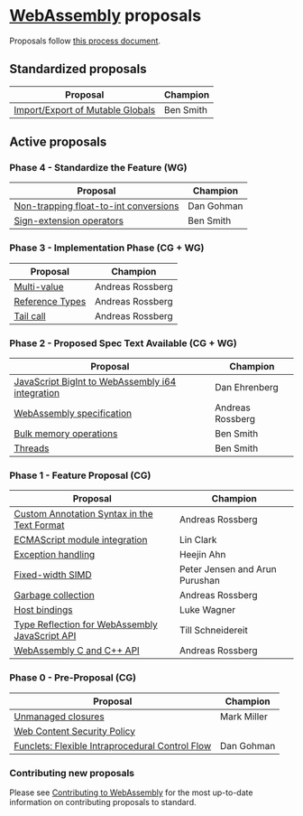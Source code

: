 # [WebAssembly](https://github.com/WebAssembly/spec) proposals

Proposals follow [this process document](https://github.com/WebAssembly/meetings/blob/master/process/phases.md).

## Standardized proposals

| Proposal                                                             | Champion  |
| -------------------------------------------------------------------- | --------- |
| [Import/Export of Mutable Globals][import_export_of_mutable_globals] | Ben Smith |

## Active proposals

### Phase 4 - Standardize the Feature (WG)

| Proposal                                                                       | Champion   |
| ------------------------------------------------------------------------------ | ---------- |
| [Non-trapping float-to-int conversions][non-trapping_float-to-int_conversions] | Dan Gohman |
| [Sign-extension operators][sign-extension_operators]                           | Ben Smith  |

### Phase 3 - Implementation Phase (CG + WG)

| Proposal                           | Champion         |
| ---------------------------------- | ---------------- |
| [Multi-value][multi-value]         | Andreas Rossberg |
| [Reference Types][reference_types] | Andreas Rossberg |
| [Tail call][tail_call]             | Andreas Rossberg |

### Phase 2 - Proposed Spec Text Available (CG + WG)

| Proposal                                                                                             | Champion         |
| ---------------------------------------------------------------------------------------------------- | ---------------- |
| [JavaScript BigInt to WebAssembly i64 integration][javascript_bigint_to_webassembly_i64_integration] | Dan Ehrenberg    |
| [WebAssembly specification][webassembly_specification]                                               | Andreas Rossberg |
| [Bulk memory operations][bulk_memory_operations]                                                     | Ben Smith        |
| [Threads][threads]                                                                                   | Ben Smith        |

### Phase 1 - Feature Proposal (CG)

| Proposal                                                                                         | Champion                    |
| ------------------------------------------------------------------------------------------------ | --------------------------- |
| [Custom Annotation Syntax in the Text Format][custom_annotation_syntax_in_the_text_format]       | Andreas Rossberg            |
| [ECMAScript module integration][ecmascript_module_integration]                                   | Lin Clark                   |
| [Exception handling][exception_handling]                                                         | Heejin Ahn                  |
| [Fixed-width SIMD][fixed-width_simd]                                                             | Peter Jensen and Arun Purushan   |
| [Garbage collection][garbage_collection]                                                         | Andreas Rossberg            |
| [Host bindings][host_bindings]                                                                   | Luke Wagner                 |
| [Type Reflection for WebAssembly JavaScript API][type_reflection_for_webassembly_javascript_api] | Till Schneidereit           |
| [WebAssembly C and C++ API][wasm_c_api]                                                          | Andreas Rossberg            |

### Phase 0 - Pre-Proposal (CG)

| Proposal                                                   | Champion         |
| ---------------------------------------------------------- | ---------------- |
| [Unmanaged closures][unmanaged_closures]                   | Mark Miller      |
| [Web Content Security Policy][web_content_security_policy] |                  |
| [Funclets: Flexible Intraprocedural Control Flow][funclets]| Dan Gohman       |

### Contributing new proposals

Please see [Contributing to WebAssembly](https://github.com/WebAssembly/design/blob/master/Contributing.md) for the most up-to-date information on contributing proposals to standard.

[bulk_memory_operations]: https://github.com/webassembly/bulk-memory-operations
[custom_annotation_syntax_in_the_text_format]: https://github.com/WebAssembly/annotations/blob/master/proposals/annotations/Overview.md
[ecmascript_module_integration]: https://github.com/webassembly/esm-integration
[exception_handling]: https://github.com/webassembly/exception-handling/blob/master/proposals/Level-1.md
[fixed-width_simd]: https://github.com/webassembly/simd/blob/master/proposals/simd/SIMD.md
[garbage_collection]: https://github.com/webassembly/gc/blob/master/proposals/gc/Overview.md
[host_bindings]: https://github.com/webassembly/host-bindings
[import_export_of_mutable_globals]: https://github.com/WebAssembly/mutable-global
[javascript_bigint_to_webassembly_i64_integration]: https://github.com/WebAssembly/JS-BigInt-integration
[non-trapping_float-to-int_conversions]: https://github.com/WebAssembly/nontrapping-float-to-int-conversions
[multi-value]: https://github.com/WebAssembly/multi-value
[reference_types]: https://github.com/WebAssembly/reference-types
[sign-extension_operators]: https://github.com/WebAssembly/sign-extension-ops/blob/master/proposals/sign-extension-ops/Overview.md
[tail_call]: https://github.com/webassembly/tail-call
[threads]: https://github.com/webassembly/threads/blob/master/proposals/threads/Overview.md
[type_reflection_for_webassembly_javascript_api]: https://github.com/webassembly/js-types/blob/master/proposals/js-types/Overview.md
[unmanaged_closures]: https://github.com/WebAssembly/proposals/issues/6
[wasm_c_api]: https://github.com/rossberg/wasm-c-api
[web_content_security_policy]: https://github.com/WebAssembly/content-security-policy/blob/master/proposals/CSP.md
[webassembly_specification]: https://github.com/WebAssembly/spec
[funclets]: https://github.com/WebAssembly/funclets
